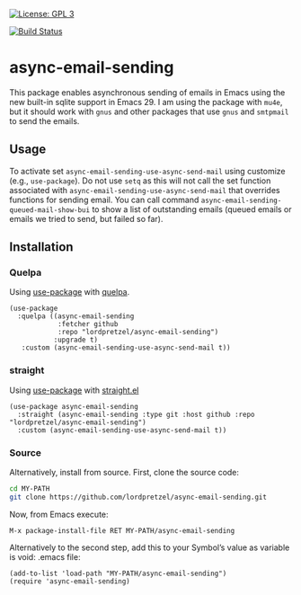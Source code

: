 [![License: GPL 3](https://img.shields.io/badge/license-GPL_3-green.svg)](http://www.gnu.org/licenses/gpl-3.0.txt)
<!-- [![GitHub release](https://img.shields.io/github/release/lordpretzel/async-email-sending.svg?maxAge=86400)](https://github.com/lordpretzel/async-email-sending/releases) -->
<!-- [![MELPA Stable](http://stable.melpa.org/packages/async-email-sending-badge.svg)](http://stable.melpa.org/#/async-email-sending) -->
<!-- [![MELPA](http://melpa.org/packages/async-email-sending-badge.svg)](http://melpa.org/#/async-email-sending) -->
[![Build Status](https://secure.travis-ci.org/lordpretzel/async-email-sending.png)](http://travis-ci.org/lordpretzel/async-email-sending)


# async-email-sending

This package enables asynchronous sending of emails in Emacs using the new
built-in sqlite support in Emacs 29. I am using the package with `mu4e`, but it
should work with `gnus` and other packages that use `gnus` and `smtpmail` to
send the emails.

## Usage

To activate set `async-email-sending-use-async-send-mail` using customize (e.g., `use-package`). Do not use `setq` as this will not call the set function associated with `async-email-sending-use-async-send-mail` that overrides functions for sending email. You can call command `async-email-sending-queued-mail-show-bui` to show a list of outstanding emails (queued emails or emails we tried to send, but failed so far).

## Installation

<!-- ### MELPA -->

<!-- Symbol’s value as variable is void: $1 is available from MELPA (both -->
<!-- [stable](http://stable.melpa.org/#/async-email-sending) and -->
<!-- [unstable](http://melpa.org/#/async-email-sending)).  Assuming your -->
<!-- ((melpa . https://melpa.org/packages/) (gnu . http://elpa.gnu.org/packages/) (org . http://orgmode.org/elpa/)) lists MELPA, just type -->

<!-- ~~~sh -->
<!-- M-x package-install RET async-email-sending RET -->
<!-- ~~~ -->

<!-- to install it. -->

### Quelpa

Using [use-package](https://github.com/jwiegley/use-package) with [quelpa](https://github.com/quelpa/quelpa).

~~~elisp
(use-package
  :quelpa ((async-email-sending
            :fetcher github
            :repo "lordpretzel/async-email-sending")
           :upgrade t)
   :custom (async-email-sending-use-async-send-mail t))
~~~

### straight

Using [use-package](https://github.com/jwiegley/use-package) with [straight.el](https://github.com/raxod502/straight.el)

~~~elisp
(use-package async-email-sending
  :straight (async-email-sending :type git :host github :repo "lordpretzel/async-email-sending")
  :custom (async-email-sending-use-async-send-mail t))
~~~

### Source

Alternatively, install from source. First, clone the source code:

~~~sh
cd MY-PATH
git clone https://github.com/lordpretzel/async-email-sending.git
~~~

Now, from Emacs execute:

~~~
M-x package-install-file RET MY-PATH/async-email-sending
~~~

Alternatively to the second step, add this to your Symbol’s value as variable is void: \.emacs file:

~~~elisp
(add-to-list 'load-path "MY-PATH/async-email-sending")
(require 'async-email-sending)
~~~
